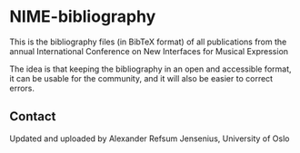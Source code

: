 NIME-bibliography
=================

This is the bibliography files (in BibTeX format) of all publications from the annual International Conference on New Interfaces for Musical Expression

The idea is that keeping the bibliography in an open and accessible format, it can be usable for the community, and it will also be easier to correct errors. 


Contact
-------
Updated and uploaded by Alexander Refsum Jensenius, University of Oslo
